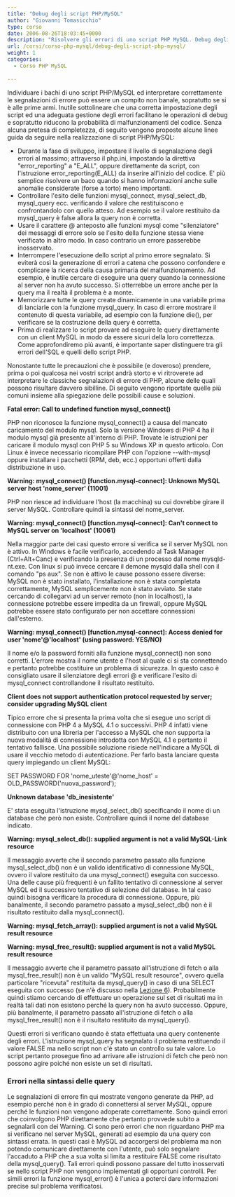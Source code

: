 ```yaml
---
title: "Debug degli script PHP/MySQL"
author: "Giovanni Tomasicchio"
type: corso
date: 2006-08-26T18:03:45+0000
description: "Risolvere gli errori di uno script PHP MySQL. Debug degli script PHP/MySQL"
url: /corsi/corso-php-mysql/debug-degli-script-php-mysql/
weight: 1
categories:
  - Corso PHP MySQL
  
---
```

 Individuare i bachi di uno script PHP/MySQL ed interpretare correttamente le segnalazioni di errore può essere un compito non banale, sopratutto se si è alle prime armi. Inutile sottolineare che una corretta impostazione degli script ed una adeguata gestione degli errori facilitano le operazioni di debug e sopratutto riducono la probabilità di malfunzionamenti del codice. Senza alcuna pretesa di completezza, di seguito vengono proposte alcune linee guida da seguire nella realizzazione di script PHP/MySQL:

- Durante la fase di sviluppo, impostare il livello di segnalazione degli errori al massimo; attraverso il php.ini, impostando la direttiva "error\_reporting" a "E\_ALL", oppure direttamente da script, con l'istruzione error\_reporting(E\_ALL) da inserire all'inizio del codice. E' più semplice risolvere un baco quando si hanno informazioni anche sulle anomalie considerate (forse a torto) meno importanti.
- Controllare l'esito delle funzioni mysql\_connect, mysql\_select\_db, mysql\_query ecc. verificando il valore che restituiscono e confrontandolo con quello atteso. Ad esempio se il valore restituito da mysql\_query è false allora la query non è corretta.
- Usare il carattere @ anteposto alle funzioni mysql come "silenziatore" dei messaggi di errore solo se l'esito della funzione stessa viene verificato in altro modo. In caso contrario un errore passerebbe inosservato.
- Interrompere l'esecuzione dello script al primo errore segnalato. Si eviterà così la generazione di errori a catena che possono confondere e complicare la ricerca della causa primaria del malfunzionamento. Ad esempio, è inutile cercare di eseguire una query quando la connessione al server non ha avuto successo. Si otterrebbe un errore anche per la query ma il realtà il problema è a monte.
- Memorizzare tutte le query create dinamicamente in una variabile prima di lanciarle con la funzione mysql\_query. In caso di errore mostrare il contenuto di questa variabile, ad esempio con la funzione die(), per verificare se la costruzione della query è corretta.
- Prima di realizzare lo script provare ad eseguire le query direttamente con un client MySQL in modo da essere sicuri della loro correttezza. Come approfondiremo più avanti, è importante saper distinguere tra gli errori dell'SQL e quelli dello script PHP.
 
 Nonostante tutte le precauzioni che è possibile (e doveroso) prendere, prima o poi qualcosa nei vostri script andrà storto e vi ritroverete ad interpretare le classiche segnalazioni di errore di PHP, alcune delle quali possono risultare davvero sibilline. Di seguito vengono riportate quelle più comuni insieme alla spiegazione delle possibili cause e soluzioni.

 **Fatal error: Call to undefined function mysql\_connect()**

 PHP non riconosce la funzione mysql\_connect() a causa del mancato caricamento del modulo mysql. Solo la versione Windows di PHP 4 ha il modulo mysql già presente all'interno di PHP. Trovate le istruzioni per caricare il modulo mysql con PHP 5 su Windows XP in questo articolo. Con Linux è invece necessario ricompilare PHP con l'opzione --with-mysql oppure installare i pacchetti (RPM, deb, ecc.) opportuni offerti dalla distribuzione in uso.

 **Warning: mysql\_connect() \[function.mysql-connect\]: Unknown MySQL server host 'nome\_server' (11001)**

 PHP non riesce ad individuare l'host (la macchina) su cui dovrebbe girare il server MySQL. Controllare quindi la sintassi del nome\_server.

 **Warning: mysql\_connect() \[function.mysql-connect\]: Can't connect to MySQL server on 'localhost' (10061)**

 Nella maggior parte dei casi questo errore si verifica se il server MySQL non è attivo. In Windows è facile verificarlo, accedendo al Task Manager (Ctrl+Alt+Canc) e verificando la presenza di un processo dal nome mysqld-nt.exe. Con linux si può invece cercare il demone mysqld dalla shell con il comando "ps aux". Se non è attivo le cause possono essere diverse: MySQL non è stato installato, l'installazione non è stata completata correttamente, MySQL semplicemente non è stato avviato. Se state cercando di collegarvi ad un server remoto (non in localhost), la connessione potrebbe essere impedita da un firewall, oppure MySQL potrebbe essere stato configurato per non accettare connessioni dall'esterno.

 **Warning: mysql\_connect() \[function.mysql-connect\]: Access denied for user 'nome'@'localhost' (using password: YES/NO)**

 Il nome e/o la password forniti alla funzione mysql\_connect() non sono corretti. L'errore mostra il nome utente e l'host al quale ci si sta connettendo e pertanto potrebbe costituire un problema di sicurezza. In questo caso è consigliato usare il silenziatore degli errori @ e verificare l'esito di mysql\_connect controllandone il risultato restituito.

 **Client does not support authentication protocol requested by server; consider upgrading MySQL client**

 Tipico errore che si presenta la prima volta che si esegue uno script di connessione con PHP 4 a MySQL 4.1 o successivi. PHP 4 infatti viene distribuito con una libreria per l'accesso a MySQL che non supporta la nuova modalità di connessione introdotta con MySQL 4.1 e pertanto il tentativo fallisce. Una possibile soluzione risiede nell'indicare a MySQL di usare il vecchio metodo di autenticazione. Per farlo basta lanciare questa query impiegando un client MySQL:

 SET PASSWORD FOR 'nome\_uteste'@'nome\_host' = OLD\_PASSWORD('nuova\_password');

 **Unknown database 'db\_inesistente'**

 E' stata eseguita l'istruzione mysql\_select\_db() specificando il nome di un database che però non esiste. Controllare quindi il nome del database indicato.

 **Warning: mysql\_select\_db(): supplied argument is not a valid MySQL-Link resource**

 Il messaggio avverte che il secondo parametro passato alla funzione mysql\_select\_db() non è un valido identificativo di connessione MySQL, ovvero il valore restituito da una mysql\_connect() eseguita con successo. Una delle cause più frequenti è un fallito tentativo di connessione al server MySQL ed il successivo tentativo di selezione del database. In tal caso quindi bisogna verificare la procedura di connessione. Oppure, più banalmente, il secondo parametro passato a mysql\_select\_db() non è il risultato restituito dalla mysql\_connect().

 **Warning: mysql\_fetch\_array(): supplied argument is not a valid MySQL result resource**

 **Warning: mysql\_free\_result(): supplied argument is not a valid MySQL result resource**

 Il messaggio avverte che il parametro passato all'istruzione di fetch o alla mysql\_free\_result() non è un valido "MySQL result resource", ovvero quella particolare "ricevuta" restituita da mysql\_query() in caso di una SELECT eseguita con successo (se n'è discusso nella [Lezione 6](/corsi/corso-php-mysql/selezione-dati-recupero-risultati-i/)). Probabilmente quindi stiamo cercando di effettuare un operazione sul set di risultati ma in realtà tali dati non esistono perché la query non ha avuto successo. Oppure, più banalmente, il parametro passato all'istruzione di fetch o alla mysql\_free\_result() non è il risultato restituito da mysql\_query().

 Questi errori si verificano quando è stata effettuata una query contenente degli errori. L'istruzione mysql\_query ha segnalato il problema restituendo il valore FALSE ma nello script non c'è stato un controllo su tale valore. Lo script pertanto prosegue fino ad arrivare alle istruzioni di fetch che però non possono agire poiché non esiste un set di risultati.

###  Errori nella sintassi delle query

 Le segnalazioni di errore fin qui mostrate vengono generate da PHP, ad esempio perché non è in grado di connettersi al server MySQL, oppure perché le funzioni non vengono adoperate correttamente. Sono quindi errori che coinvolgono PHP direttamente che pertanto provvede subito a segnalarli con dei Warning. Ci sono però errori che non riguardano PHP ma si verificano nel server MySQL, generati ad esempio da una query con sintassi errata. In questi casi è MySQL ad accorgersi del problema ma non potendo comunicare direttamente con l'utente, può solo segnalare l'accaduto a PHP che a sua volta si limita a restituire FALSE come risultato della mysql\_query(). Tali errori quindi possono passare del tutto inosservati se nello script PHP non vengono implementati gli opportuni controlli. Per simili errori la funzione mysql\_error() è l'unica a poterci dare informazioni precise sul problema verificatosi.
